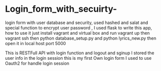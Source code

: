 # Login_form_with_secuirty-
login form with user database and security, used hashed and salat and special function to encrypt user password , I used flask to write this app, how to use it just install vagrant and virtual box and run vagrant up then vagrant ssh then python database_setup.py and python  lyrics_new.py then open it in local host port 5000

This is RESTFull API with login function and logout and sginup 
I stored the user info in the login session
this is my first Own login form I used to use Oauth2 for handle login session
